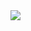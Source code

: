 <img src="https://capsule-render.vercel.app/api?type=venom&color=#8e44ad&height=500&section=header&text=Ready-Bridge&fontSize=70" />
